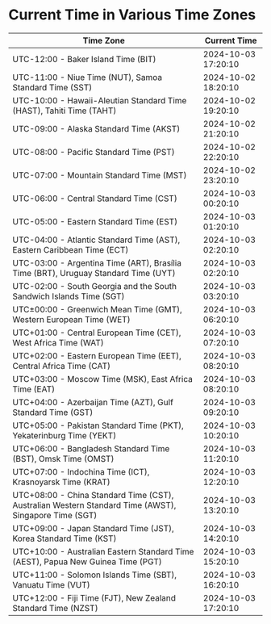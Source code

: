 # Current Time in Various Time Zones

| Time Zone | Current Time |
|-----------|--------------|
| UTC-12:00 - Baker Island Time (BIT) | 2024-10-03 17:20:10 |
| UTC-11:00 - Niue Time (NUT), Samoa Standard Time (SST) | 2024-10-02 18:20:10 |
| UTC-10:00 - Hawaii-Aleutian Standard Time (HAST), Tahiti Time (TAHT) | 2024-10-02 19:20:10 |
| UTC-09:00 - Alaska Standard Time (AKST) | 2024-10-02 21:20:10 |
| UTC-08:00 - Pacific Standard Time (PST) | 2024-10-02 22:20:10 |
| UTC-07:00 - Mountain Standard Time (MST) | 2024-10-02 23:20:10 |
| UTC-06:00 - Central Standard Time (CST) | 2024-10-03 00:20:10 |
| UTC-05:00 - Eastern Standard Time (EST) | 2024-10-03 01:20:10 |
| UTC-04:00 - Atlantic Standard Time (AST), Eastern Caribbean Time (ECT) | 2024-10-03 02:20:10 |
| UTC-03:00 - Argentina Time (ART), Brasília Time (BRT), Uruguay Standard Time (UYT) | 2024-10-03 02:20:10 |
| UTC-02:00 - South Georgia and the South Sandwich Islands Time (SGT) | 2024-10-03 03:20:10 |
| UTC±00:00 - Greenwich Mean Time (GMT), Western European Time (WET) | 2024-10-03 06:20:10 |
| UTC+01:00 - Central European Time (CET), West Africa Time (WAT) | 2024-10-03 07:20:10 |
| UTC+02:00 - Eastern European Time (EET), Central Africa Time (CAT) | 2024-10-03 08:20:10 |
| UTC+03:00 - Moscow Time (MSK), East Africa Time (EAT) | 2024-10-03 08:20:10 |
| UTC+04:00 - Azerbaijan Time (AZT), Gulf Standard Time (GST) | 2024-10-03 09:20:10 |
| UTC+05:00 - Pakistan Standard Time (PKT), Yekaterinburg Time (YEKT) | 2024-10-03 10:20:10 |
| UTC+06:00 - Bangladesh Standard Time (BST), Omsk Time (OMST) | 2024-10-03 11:20:10 |
| UTC+07:00 - Indochina Time (ICT), Krasnoyarsk Time (KRAT) | 2024-10-03 12:20:10 |
| UTC+08:00 - China Standard Time (CST), Australian Western Standard Time (AWST), Singapore Time (SGT) | 2024-10-03 13:20:10 |
| UTC+09:00 - Japan Standard Time (JST), Korea Standard Time (KST) | 2024-10-03 14:20:10 |
| UTC+10:00 - Australian Eastern Standard Time (AEST), Papua New Guinea Time (PGT) | 2024-10-03 15:20:10 |
| UTC+11:00 - Solomon Islands Time (SBT), Vanuatu Time (VUT) | 2024-10-03 16:20:10 |
| UTC+12:00 - Fiji Time (FJT), New Zealand Standard Time (NZST) | 2024-10-03 17:20:10 |
